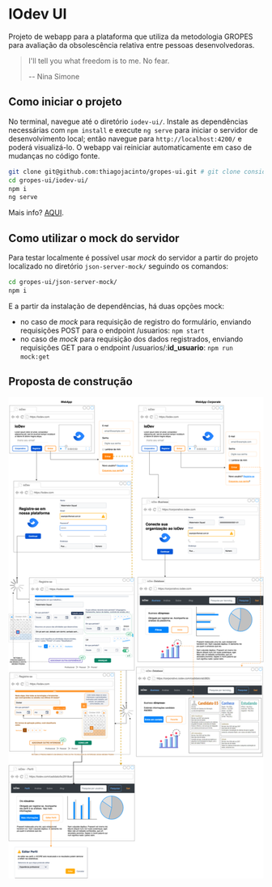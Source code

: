 # IOdev UI
Projeto de webapp para a plataforma que utiliza da metodologia GROPES para avaliação da obsolescência relativa entre pessoas desenvolvedoras.
> I'll tell you what freedom is to me. No fear.
> 
> -- Nina Simone

## Como iniciar o projeto

No terminal, navegue até o diretório `iodev-ui/`. Instale as dependências necessárias com `npm install` e execute `ng serve` para iniciar o servidor de desenvolvimento local; então navegue para `http://localhost:4200/` e poderá visualizá-lo. O webapp vai reiniciar automaticamente em caso de mudanças no código fonte.

```bash
git clone git@github.com:thiagojacinto/gropes-ui.git # git clone considerando uso de SSH. Altere o comando caso contrário.
cd gropes-ui/iodev-ui/
npm i
ng serve
```

Mais info? [AQUI](iodev-ui/README.md).

## Como utilizar o mock do servidor

Para testar localmente é possível usar _mock_ do servidor a partir do projeto localizado no diretório `json-server-mock/` seguindo os comandos:

```bash
cd gropes-ui/json-server-mock/
npm i
```
E a partir da instalação de dependências, há duas opções mock:
- no caso de _mock_ para requisição de registro do formulário, enviando requisições POST para o endpoint /usuarios: `npm start`
- no caso de _mock_ para requisição dos dados registrados, enviando requisições GET para o endpoint /usuarios/:__id_usuario__: `npm run mock:get`

## Proposta de construção

![base ui wireframe](wireframe/residencia_cesar2-v3-3.png)